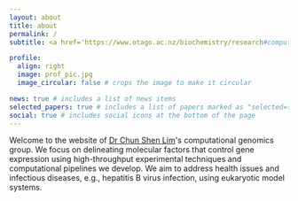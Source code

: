 ```yaml
---
layout: about
title: about
permalink: /
subtitle: <a href='https://www.otago.ac.nz/biochemistry/research#computational-molecular-biology'>Department of Biochemistry, University of Otago</a>

profile:
  align: right
  image: prof_pic.jpg
  image_circular: false # crops the image to make it circular

news: true # includes a list of news items
selected_papers: true # includes a list of papers marked as "selected={true}"
social: true # includes social icons at the bottom of the page
---
```


Welcome to the website of [Dr Chun Shen Lim](https://compgenom.github.io/cv/)'s computational genomics group. We focus on delineating molecular factors that control gene expression using high-throughput experimental techniques and computational pipelines we develop. We aim to address health issues and infectious diseases, e.g., hepatitis B virus infection, using eukaryotic model systems.
